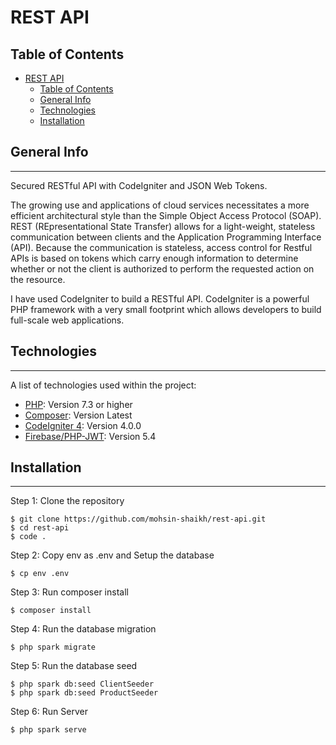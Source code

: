 # REST API


## Table of Contents
- [REST API](#rest-api)
  - [Table of Contents](#table-of-contents)
  - [General Info](#general-info)
  - [Technologies](#technologies)
  - [Installation](#installation)
<!-- 4. [Collaboration](#collaboration) -->
<!-- 5. [FAQs](#faqs) -->


## General Info
***
Secured RESTful API with CodeIgniter and JSON Web Tokens.

The growing use and applications of cloud services necessitates a more efficient architectural style than the Simple Object Access Protocol (SOAP). REST (REpresentational State Transfer) allows for a light-weight, stateless communication between clients and the Application Programming Interface (API). Because the communication is stateless, access control for Restful APIs is based on tokens which carry enough information to determine whether or not the client is authorized to perform the requested action on the resource.

I have used CodeIgniter to build a RESTful API. CodeIgniter is a powerful PHP framework with a very small footprint which allows developers to build full-scale web applications.

<!-- ### Screenshot -->
<!-- ![Image text](https://www.united-internet.de/fileadmin/user_upload/Brands/Downloads/Logo_IONOS_by.jpg) -->


## Technologies
***
A list of technologies used within the project:
* [PHP](https://php.net): Version 7.3 or higher  
* [Composer](https://getcomposer.org): Version Latest 
* [CodeIgniter 4](https://codeigniter.com): Version 4.0.0 
* [Firebase/PHP-JWT](https://github.com/firebase/php-jwt): Version 5.4


## Installation
***
<!-- A little intro about the installation.  -->
Step 1: Clone the repository
```
$ git clone https://github.com/mohsin-shaikh/rest-api.git
$ cd rest-api
$ code .
```
Step 2: Copy env as .env and Setup the database
```
$ cp env .env
```
Step 3: Run composer install
```
$ composer install
```
Step 4: Run the database migration
```
$ php spark migrate
```
Step 5: Run the database seed
```
$ php spark db:seed ClientSeeder
$ php spark db:seed ProductSeeder
```
Step 6: Run Server
```
$ php spark serve
```
<!-- Side information: To use the application in a special environment use ```lorem ipsum``` to start -->

<!-- ## Collaboration
***
Give instructions on how to collaborate with your project.
> Maybe you want to write a quote in this part. 
> Should it encompass several lines?
> This is how you do it. -->

<!-- ## FAQs
***
A list of frequently asked questions
1. **This is a question in bold**

Answer to the first question with _italic words_. 

2. __Second question in bold__ 

To answer this question, we use an unordered list:
* First point
* Second Point
* Third point

3. **Third question in bold**

Answer to the third question with *italic words*.

4. **Fourth question in bold**

| Headline 1 in the tablehead | Headline 2 in the tablehead | Headline 3 in the tablehead |
|:--------------|:-------------:|--------------:|
| text-align left | text-align center | text-align right | -->
